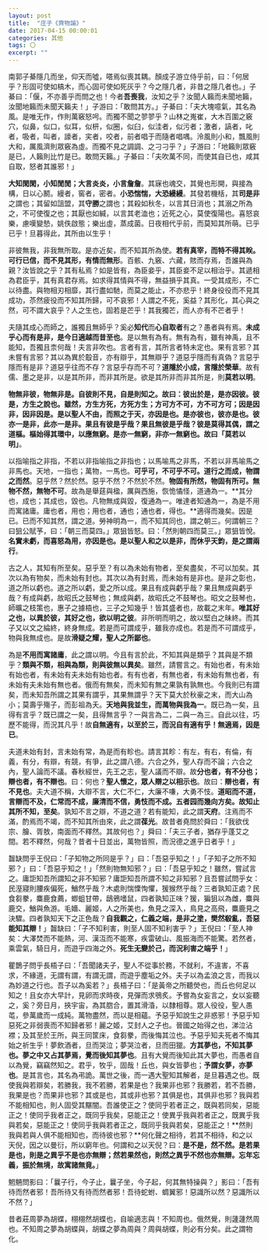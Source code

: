 ```yaml
---
layout: post
title:  "庄子《齊物論》"
date: 2017-04-15 00:00:01
categories: 其他
tags: 〇
excerpt: ""
---
```


南郭子綦隱几而坐，仰天而噓，嗒焉似喪其耦。顏成子游立侍乎前，曰：「何居乎？形固可使如槁木，而心固可使如死灰乎？今之隱几者，非昔之隱几者也。」子綦曰：「偃，不亦善乎而問之也！今者**吾喪我**，汝知之乎？汝聞人籟而未聞地籟，汝聞地籟而未聞天籟夫！」子游曰：「敢問其方。」子綦曰：「夫大塊噫氣，其名為風。是唯无作，作則萬竅怒呺。而獨不聞之翏翏乎？山林之嵬崔，大木百圍之竅穴，似鼻，似口，似耳，似枅，似圈，似臼，似洼者，似污者；激者，謞者，叱者，吸者，叫者，譹者，宎者，咬者，前者唱于而隨者唱喁。泠風則小和，飄風則大和，厲風濟則眾竅為虛。而獨不見之調調、之刁刁乎？」子游曰：「地籟則眾竅是已，人籟則比竹是已。敢問天籟。」子綦曰：「夫吹萬不同，而使其自已也，咸其自取，怒者其誰邪！」

**大知閑閑，小知閒閒；大言炎炎，小言詹詹**。其寐也魂交，其覺也形開，與接為構，日以心鬭。縵者，窖者，密者。**小恐惴惴，大恐縵縵**。其發若機栝，其**司是非**之謂也；其留如詛盟，其**守勝**之謂也；其殺如秋冬，以言其日消也；其溺之所為之，不可使復之也；其厭也如緘，以言其老洫也；近死之心，莫使復陽也。喜怒哀樂，慮嘆變慹，姚佚啟態；樂出虛，蒸成菌。日夜相代乎前，而莫知其所萌。已乎已乎！旦暮得此，其所由以生乎！

非彼無我，非我無所取。是亦近矣，而不知其所為使。**若有真宰，而特不得其眹。可行已信，而不見其形，有情而無形**。百骸、九竅、六藏，賅而存焉，吾誰與為親？汝皆說之乎？其有私焉？如是皆有，為臣妾乎，其臣妾不足以相治乎。其遞相為君臣乎，其有真君存焉。如求得其情與不得，無益損乎其真。一受其成形，不亡以待盡。與物相刃相靡，其行盡如馳，而莫之能止，不亦悲乎！終身役役而不見其成功，苶然疲役而不知其所歸，可不哀邪！人謂之不死，奚益？其形化，其心與之然，可不謂大哀乎？人之生也，固若是芒乎！其我獨芒，而人亦有不芒者乎！

夫隨其成心而師之，誰獨且無師乎？奚必**知代**而**心自取者**有之？愚者與有焉。**未成乎心而有是非，是今日適越而昔至也**。是以無有為有。無有為有，雖有神禹，且不能知，吾獨且柰何哉！夫言非吹也。言者有言，其所言者特未定也。果有言邪？其未嘗有言邪？其以為異於鷇音，亦有辯乎，其無辯乎？道惡乎隱而有真偽？言惡乎隱而有是非？道惡乎往而不存？言惡乎存而不可？**道隱於小成，言隱於榮華**。故有儒、墨之是非，以是其所非，而非其所是。欲是其所非而非其所是，則**莫若以明**。

**物無非彼，物無非是。自彼則不見，自是則知之。故曰：彼出於是，是亦因彼。彼是，方生之說也。雖然，方生方死，方死方生；方可方不可，方不可方可；因是因非，因非因是。是以聖人不由，而照之于天，亦因是也。是亦彼也，彼亦是也。彼亦一是非，此亦一是非。果且有彼是乎哉？果且無彼是乎哉？彼是莫得其偶，謂之道樞。樞始得其環中，以應無窮。是亦一無窮，非亦一無窮也。故曰「莫若以明」**。

以指喻指之非指，不若以非指喻指之非指也；以馬喻馬之非馬，不若以非馬喻馬之非馬也。天地，一指也；萬物，一馬也。**可乎可，不可乎不可。道行之而成，物謂之而然**。惡乎然？然於然。惡乎不然？不然於不然。**物固有所然，物固有所可。無物不然，無物不可**。故為是舉莛與楹，厲與西施，恢恑憰怪，道通為一。**其分也，成也；其成也，毀也。凡物無成與毀，復通為一。唯達者知通為一，為是不用而寓諸庸。庸也者，用也；用也者，通也；通也者，得也。**適得而幾矣。因是已。已而不知其然，謂之道。勞神明為一，而不知其同也，謂之朝三。何謂朝三？曰狙公賦芧，曰：「朝三而莫四。」眾狙皆怒。曰：「然則朝四而莫三。」眾狙皆悅。**名實未虧，而喜怒為用，亦因是也。是以聖人和之以是非，而休乎天鈞，是之謂兩行**。

古之人，其知有所至矣。惡乎至？有以為未始有物者，至矣盡矣，不可以加矣。其次以為有物矣，而未始有封也。其次以為有封焉，而未始有是非也。是非之彰也，道之所以虧也。道之所以虧，愛之所以成。果且有成與虧乎哉？果且無成與虧乎哉？有成與虧，故昭氏之鼓琴也；無成與虧，故昭氏之不鼓琴也。昭文之鼓琴也，師曠之枝策也，惠子之據梧也，三子之知幾乎！皆其盛者也，故載之末年。**唯其好之也，以異於彼，其好之也，欲以明之彼**。非所明而明之，故以堅白之昧終。而其子又以文之綸終，終身無成。若是而可謂成乎，雖我亦成也。若是而不可謂成乎，物與我無成也。是故**滑疑之耀，聖人之所鄙也**。

為是**不用而寓諸庸**，此之謂以明。今且有言於此，不知其與是類乎？其與是不類乎？**類與不類，相與為類，則與彼無以異矣**。雖然，請嘗言之。有始也者，有未始有始也者，有未始有夫未始有始也者。有有也者，有無也者，有未始有無也者，有未始有夫未始有無也者。俄而有無矣，而未知有無之果孰有孰無也。今我則已有謂矣，而未知吾所謂之其果有謂乎，其果無謂乎？天下莫大於秋豪之末，而大山為小；莫壽乎殤子，而彭祖為夭。**天地與我並生，而萬物與我為一**。既已為一矣，且得有言乎？既已謂之一矣，且得無言乎？一與言為二，二與一為三。自此以往，巧歷不能得，而況其凡乎！故**自無適有，以至於三，而況自有適有乎！無適焉，因是已**。

夫道未始有封，言未始有常，為是而有畛也。請言其畛：有左，有右，有倫，有義，有分，有辯，有競，有爭，此之謂八德。六合之外，聖人存而不論；六合之內，聖人論而不議。春秋經世，先王之志，聖人議而不辯。故**分也者，有不分也；辯也者，有不辯也**。曰：何也？**聖人懷之，眾人辯之以相示也**。故曰：**辯也者，有不見也**。夫大道不稱，大辯不言，大仁不仁，大廉不嗛，大勇不忮。**道昭而不道，言辯而不及，仁常而不成，廉清而不信，勇忮而不成。五者园而幾向方矣。故知止其所不知，至矣**。孰知不言之辯，不道之道？若有能知，此之謂**天府**。注焉而不滿，酌焉而不竭，而不知其所由來，此之謂**葆光**。故昔者堯問於舜曰：「我欲伐宗、膾、胥敖，南面而不釋然。其故何也？」舜曰：「夫三子者，猶存乎蓬艾之間。若不釋然，何哉？昔者十日並出，萬物皆照，而況德之進乎日者乎！」

齧缺問乎王倪曰：「子知物之所同是乎？」曰：「吾惡乎知之！」「子知子之所不知邪？」曰：「吾惡乎知之！」「然則物無知邪？」曰：「吾惡乎知之！雖然，嘗試言之。庸詎知吾所謂知之非不知邪？庸詎知吾所謂不知之非知邪？且吾嘗試問乎女：民溼寢則腰疾偏死，鰌然乎哉？木處則惴慄恂懼，猨猴然乎哉？三者孰知正處？民食芻豢，麋鹿食薦，蝍蛆甘帶，鴟鴉嗜鼠，四者孰知正味？猨，猵狙以為雌，麋與鹿交，鰌與魚游。毛嬙、麗姬，人之所美也，魚見之深入，鳥見之高飛，麋鹿見之決驟。四者孰知天下之正色哉？**自我觀之，仁義之端，是非之塗，樊然殽亂，吾惡能知其辯！**」齧缺曰：「子不知利害，則至人固不知利害乎？」王倪曰：「至人神矣：大澤焚而不能熱，河、漢沍而不能寒，疾雷破山、風振海而不能驚。若然者，乘雲氣，騎日月，而遊乎四海之外。**死生无變於己，而況利害之端乎！**」

瞿鵲子問乎長梧子曰：「吾聞諸夫子，聖人不從事於務，不就利，不違害，不喜求，不緣道，无謂有謂，有謂无謂，而遊乎塵垢之外。夫子以為孟浪之言，而我以為妙道之行也。吾子以為奚若？」長梧子曰：「是黃帝之所聽熒也，而丘也何足以知之！且女亦大早計，見卵而求時夜，見彈而求鴞炙。予嘗為女妄言之，女以妄聽之，奚？旁日月，挾宇宙，為其脗合，置其滑涽，以隸相尊。眾人役役，聖人愚芚，參萬歲而一成純。萬物盡然，而以是相蘊。予惡乎知說生之非惑邪！予惡乎知惡死之非弱喪而不知歸者邪！麗之姬，艾封人之子也。晉國之始得之也，涕泣沾襟；及其至於王所，與王同筐床，食芻豢，而後悔其泣也。予惡乎知夫死者不悔其始之祈生乎！夢飲酒者，旦而哭泣；夢哭泣者，旦而田獵。**方其夢也，不知其夢也。夢之中又占其夢焉，覺而後知其夢也**。且有大覺而後知此其大夢也，而愚者自以為覺，竊竊然知之。君乎，牧乎，固哉！丘也，與女皆夢也；**予謂女夢，亦夢也**。是其言也，其名為弔詭。萬世之後，而一遇大聖知其解者，是旦暮遇之也。既使我與若辯矣，若勝我，我不若勝，若果是也？我果非也邪？我勝若，若不吾勝，我果是也？而果非也邪？其或是也，其或非也邪？其俱是也，其俱非也邪？我與若不能相知也，則人固受其黮闇。吾誰使正之？使同乎若者正之，既與若同矣，惡能正之！使同乎我者正之，既同乎我矣，惡能正之！使異乎我與若者正之，既異乎我與若矣，惡能正之！使同乎我與若者正之，既同乎我與若矣，惡能正之！**然則我與若與人俱不能相知也，而待彼也邪？**何化聲之相待，若其不相待，和之以天倪，因之以曼衍，所以窮年也。何謂和之以天倪？曰：**是不是，然不然。是若果是也，則是之異乎不是也亦無辯；然若果然也，則然之異乎不然也亦無辯。忘年忘義，振於無境，故寓諸無竟。**」

魍魎問影曰：「曩子行，今子止，曩子坐，今子起，何其無特操與？」影曰：「吾有待而然者邪！吾所待又有待而然者邪！吾待蛇蚹、蜩翼邪！惡識所以然？惡識所以不然？」

昔者莊周夢為胡蝶，栩栩然胡蝶也，自喻適志與！不知周也。俄然覺，則蘧蘧然周也。不知周之夢為胡蝶與，胡蝶之夢為周與？周與胡蝶，則必有分矣。此之謂物化。
